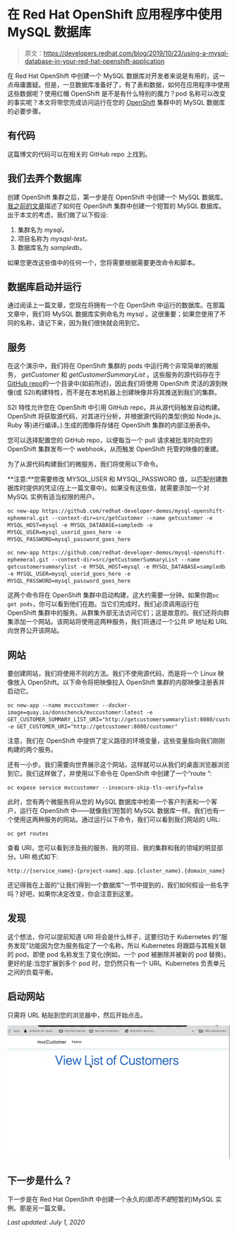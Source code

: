 # 在 Red Hat OpenShift 应用程序中使用 MySQL 数据库

> 原文：<https://developers.redhat.com/blog/2019/10/23/using-a-mysql-database-in-your-red-hat-openshift-application>

在 Red Hat OpenShift 中创建一个 MySQL 数据库对开发者来说是有用的，这一点毋庸置疑。但是，一旦数据库准备好了，有了表和数据，如何在应用程序中使用这些数据呢？使用红帽 OpenShift 是不是有什么特别的魔力？pod 名称可以改变的事实呢？本文将带您完成访问运行在您的 [OpenShift](https://developers.redhat.com/openshift/) 集群中的 MySQL 数据库的必要步骤。

## 有代码

这篇博文的代码可以在相关的 GitHub repo 上找到。

## 我们去弄个数据库

创建 OpenShift 集群之后，第一步是在 OpenShift 中创建一个 MySQL 数据库。[我之前的文章](https://developers.redhat.com/blog/2019/07/18/mysql-for-developers-in-red-hat-openshift/)描述了如何在 OpenShift 集群中创建一个短暂的 MySQL 数据库。出于本文的考虑，我们做了以下假设:

1.  集群名为 *mysql。*
2.  项目名称为 *mysqsl-test。*
3.  数据库名为 *sampledb。*

如果您更改这些值中的任何一个，您将需要根据需要更改命令和脚本。

## 数据库启动并运行

通过阅读上一篇文章，您现在将拥有一个在 OpenShift 中运行的数据库。在那篇文章中，我们将 MySQL 数据库实例命名为 mysql 。这很重要；如果您使用了不同的名称，请记下来，因为我们很快就会用到它。

## 服务

在这个演示中，我们将在 OpenShift 集群的 pods 中运行两个非常简单的微服务， *getCustomer* 和 *getCustomerSummaryList* 。这些服务的源代码存在于[GitHub repo](https://github.com/redhat-developer-demos/mysql-openshift-ephemeral)的一个目录中(如前所述)，因此我们将使用 OpenShift 灵活的源到映像(或 S2I)构建特性，而不是在本地机器上创建映像并将其推送到我们的集群。

S2I 特性允许您在 OpenShift 中引用 GitHub repo，并从源代码触发自动构建。OpenShift 将获取源代码，对其进行分析，并根据源代码的类型(例如 Node.js、Ruby 等)进行编译。).生成的图像将存储在 OpenShift 集群的内部注册表中。

您可以选择配置您的 GitHub repo，以便每当一个 pull 请求被批准时向您的 OpenShift 集群发布一个 webhook，从而触发 OpenShift 托管的映像的重建。

为了从源代码构建我们的微服务，我们将使用以下命令。

**注意:**您需要修改 MYSQL_USER 和 MYSQL_PASSWORD 值，以匹配创建数据库时提供的凭证(在上一篇文章中)。如果没有这些值，就需要添加一个对 MySQL 实例有适当权限的用户。

```
oc new-app https://github.com/redhat-developer-demos/mysql-openshift-ephemeral.git --context-dir=src/getCustomer --name getcustomer -e MYSQL_HOST=mysql -e MYSQL_DATABASE=sampledb -e MYSQL_USER=mysql_userid_goes_here -e MYSQL_PASSWORD=mysql_password_goes_here
```

```
oc new-app https://github.com/redhat-developer-demos/mysql-openshift-ephemeral.git --context-dir=src/getCustomerSummaryList --name getcustomersummarylist -e MYSQL_HOST=mysql -e MYSQL_DATABASE=sampledb -e MYSQL_USER=mysql_userid_goes_here -e MYSQL_PASSWORD=mysql_password_goes_here
```

这两个命令将在 OpenShift 集群中启动构建，这大约需要一分钟。如果你跑`oc get pods`，你可以看到他们在跑。当它们完成时，我们必须调用运行在 OpenShift 集群中的服务。从群集外部无法访问它们；这是故意的。我们还将向群集添加一个网站。该网站将使用这两种服务，我们将通过一个公共 IP 地址和 URL 向世界公开该网站。

## 网站

要创建网站，我们将使用不同的方法。我们不使用源代码，而是将一个 Linux 映像放入 OpenShift。以下命令将把映像拉入 OpenShift 集群的内部映像注册表并启动它。

```
oc new-app --name mvccustomer --docker-image=quay.io/donschenck/mvccustomer:latest -e GET_CUSTOMER_SUMMARY_LIST_URI="http://getcustomersummarylist:8080/customers" -e GET_CUSTOMER_URI="http://getcustomer:8080/customer"
```

注意，我们在 OpenShift 中提供了定义路径的环境变量，这些变量指向我们刚刚构建的两个服务。

还有一小步。我们需要向世界展示这个网站，这样就可以从我们的桌面浏览器浏览到它。我们这样做了，并使用以下命令在 OpenShift 中创建了一个“route ”:

```
oc expose service mvccustomer --insecure-skip-tls-verify=false
```

此时，您有两个微服务将从您的 MySQL 数据库中检索一个客户列表和一个客户，运行在 OpenShift 中——就像我们短暂的 MySQL 数据库一样。我们也有一个使用这两种服务的网站。通过运行以下命令，我们可以看到我们网站的 URL:

```
oc get routes
```

查看 URI，您可以看到涉及我的服务、我的项目、我的集群和我的领域的明显部分。URI 格式如下:

```
http://{service_name}-{project-name}.app.{cluster_name}.{domain_name}
```

还记得我在上面的“让我们得到一个数据库”一节中提到的，我们如何假设一些名字吗？好吧，如果你决定改变，你会注意到这里。

## 发现

这个想法，你可以提前知道 URI 将会是什么样子，这要归功于 Kubernetes 的“服务发现”功能因为您为服务指定了一个名称，所以 Kubernetes 将跟踪与其相关联的 pod，即使 pod 名称发生了变化(例如，一个 pod 被删除并被新的 pod 替换)。更好的是:当您扩展到多个 pod 时，您仍然只有一个 URI。Kubernetes 负责单元之间的负载平衡。

## 启动网站

只需将 URL 粘贴到您的浏览器中，然后开始点击。

![](img/b54f21680a2dd64fc78ed431b7098c8d.png)

## 下一步是什么？

下一步是在 Red Hat OpenShift 中创建一个永久的(即*而不是*短暂的)MySQL 实例。那是另一篇文章。

*Last updated: July 1, 2020*